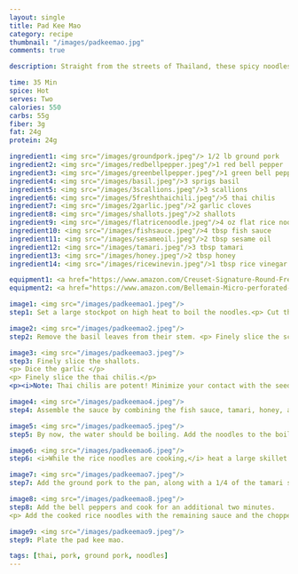 ```yaml
---
layout: single
title: Pad Kee Mao
category: recipe
thumbnail: "/images/padkeemao.jpg"
comments: true

description: Straight from the streets of Thailand, these spicy noodles with Thai Basil are known as drunken noodles because of their ability to cure any hangover.

time: 35 Min
spice: Hot
serves: Two
calories: 550
carbs: 55g
fiber: 3g
fat: 24g
protein: 24g

ingredient1: <img src="/images/groundpork.jpeg"/> 1/2 lb ground pork 
ingredient2: <img src="/images/redbellpepper.jpeg"/>1 red bell pepper
ingredient3: <img src="/images/greenbellpepper.jpeg"/>1 green bell pepper
ingredient4: <img src="/images/basil.jpeg"/>3 sprigs basil
ingredient5: <img src="/images/3scallions.jpeg"/>3 scallions
ingredient6: <img src="/images/5freshthaichili.jpeg"/>5 thai chilis
ingredient7: <img src="/images/2garlic.jpeg"/>2 garlic cloves
ingredient8: <img src="/images/shallots.jpeg"/>2 shallots
ingredient9: <img src="/images/flatricenoodle.jpeg"/>4 oz flat rice noodles
ingredient10: <img src="/images/fishsauce.jpeg"/>4 tbsp fish sauce
ingredient11: <img src="/images/sesameoil.jpeg"/>2 tbsp sesame oil
ingredient12: <img src="/images/tamari.jpeg"/>3 tbsp tamari
ingredient13: <img src="/images/honey.jpeg"/>2 tbsp honey
ingredient14: <img src="/images/ricewinevin.jpeg"/>1 tbsp rice vinegar

equipment1: <a href="https://www.amazon.com/Creuset-Signature-Round-French-Truffle/dp/B0076NOFSC/ref=as_li_ss_tl?s=kitchen&rps=1&ie=UTF8&qid=1481598867&sr=1-38&keywords=le+creuset&refinements=p_85:2470955011&th=1&linkCode=ll1&tag=cilalime09-20&linkId=9987204213f6c7ac4d1e12889972e623"><img src="/images/stockpot.jpeg"/>stockpot</a>
equipment2: <a href="https://www.amazon.com/Bellemain-Micro-perforated-Stainless-5-quart-Colander-Dishwasher/dp/B00O97D0DO/ref=as_li_ss_tl?s=kitchen&rps=1&ie=UTF8&qid=1481916015&sr=1-4&keywords=colander&refinements=p_85:2470955011&linkCode=ll1&tag=cilalime09-20&linkId=926d38b26a0d016b9b6c627a7b507715"><img src="/images/colander.jpeg"/>colander </a>

image1: <img src="/images/padkeemao1.jpeg"/>
step1: Set a large stockpot on high heat to boil the noodles.<p> Cut the bell peppers into bite size pieces. </p>

image2: <img src="/images/padkeemao2.jpeg"/>
step2: Remove the basil leaves from their stem. <p> Finely slice the scallions and basil. </p>

image3: <img src="/images/padkeemao3.jpeg"/>
step3: Finely slice the shallots.
<p> Dice the garlic </p>
<p> Finely slice the thai chilis.</p>
<p><i>Note: Thai chilis are potent! Minimize your contact with the seeds as much as possible.</i></p>

image4: <img src="/images/padkeemao4.jpeg"/>
step4: Assemble the sauce by combining the fish sauce, tamari, honey, and rice wine vinegar.

image5: <img src="/images/padkeemao5.jpeg"/>
step5: By now, the water should be boiling. Add the noodles to the boiling water and reduce the heat to medium. Cook the noodles until tender, and then drain.

image6: <img src="/images/padkeemao6.jpeg"/>
step6: <i>While the rice noodles are cooking,</i> heat a large skillet on medium heat. Add a small amount sesame oil to coat the pan. Once the pan is hot add the garlic, shallots, scallions and chiles and cook until the garlic and shallots begin to turn brown.

image7: <img src="/images/padkeemao7.jpeg"/>
step7: Add the ground pork to the pan, along with a 1/4 of the tamari sauce made earlier. Sauté the pork until browned.

image8: <img src="/images/padkeemao8.jpeg"/>
step8: Add the bell peppers and cook for an additional two minutes.
<p> Add the cooked rice noodles with the remaining sauce and the chopped basil and scallions. Toss to ensure that the noodles and vegetables are coated with the tamari sauce</p>

image9: <img src="/images/padkeemao9.jpeg"/> 
step9: Plate the pad kee mao.

tags: [thai, pork, ground pork, noodles]
---
```

